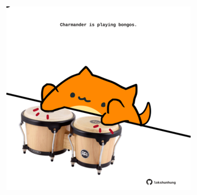 <!-- built at 29/04/2025, 00:01:26 UTC -->
<p align="center">
  <img width="500" height="500" src="./ReadmeImage.svg">
</p>
